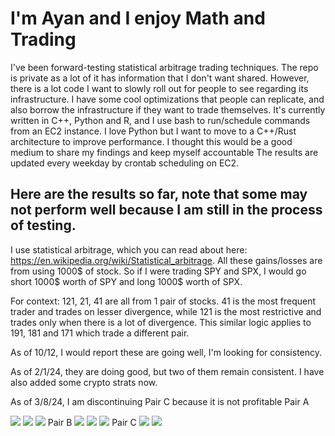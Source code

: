 # I'm Ayan and I enjoy Math and Trading
I've been forward-testing statistical arbitrage trading techniques. The repo is private as a lot of it has information that I don't want shared. However, there is a lot code I want to slowly roll out for people to see regarding its infrastructure. I have some cool optimizations that people can replicate, and also borrow the infrastructure if they want to trade themselves. It's currently written in C++, Python and R, and I use bash to run/schedule commands from an EC2 instance. I love Python but I want to move to a C++/Rust architecture to improve performance. I thought this would be a good medium to share my findings and keep myself accountable
The results are updated every weekday by crontab scheduling on EC2.

## Here are the results so far, note that some may not perform well because I am still in the process of testing.

I use statistical arbitrage, which you can read about here: https://en.wikipedia.org/wiki/Statistical_arbitrage. All these gains/losses are from using 1000$ of stock. So if I were trading SPY and SPX, I would go short 1000$ worth of SPY and long 1000$ worth of SPX.

For context:
121, 21, 41 are all from 1 pair of stocks. 41 is the most frequent trader and trades on lesser divergence, while 121 is the most restrictive and trades only when there is a lot of divergence. This similar logic applies to 191, 181 and 171 which trade a different pair.

As of 10/12, I would report these are going well, I'm looking for consistency.

As of 2/1/24, they are doing good, but two of them remain consistent. I have also added some crypto strats now.

As of 3/8/24, I am discontinuing Pair C because it is not profitable
<a>Pair A</a>
<div>
<img src="./imgs/stat_arb21.jpg"/>
<img src="./imgs/stat_arb41.jpg"/>
<img src="./imgs/stat_arb121.jpg"/>
<a>Pair B</a>
<img src="./imgs/stat_arb171.jpg"/>
<img src="./imgs/stat_arb181.jpg"/>
<img src="./imgs/stat_arb191.jpg"/>
<a>Pair C</a>
<img src="./imgs/stat_arb192.jpg"/>
<img src="./imgs/stat_arb190.jpg"/>
</div>
